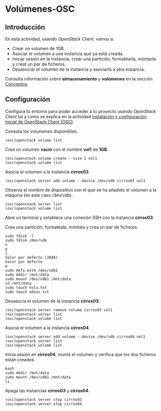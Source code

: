# Volúmenes-OSC
## Introducción
En esta actividad, usando *OpenStack Client*,  vamos a:

- Crear un volumen de 1GB.
- Asociar el volumen a una instancia que ya está creada.
- Iniciar sesión en la instancia, crear una partición, formatéarla, móntarla y creat un par de ficheros.
- Desasociar el volumen de la instancia y asociarlo a otra instancia.

Consulta información sobre **almacenamiento** y **volúmenes** en la sección [Conceptos](../../../09-Conceptos/Conceptos.md#almacenamiento).

## Configuración

Configura tu entorno para poder acceder a tu proyecto usando *OpenStack Client* tal y como se explica en la actividad [Instalación y configuración inicial de OpenStack Client (OSC)](../../../10-Actividades//OSC/ImágenesPúblicas-OSC/ImágenesPúblicas-OSC.md#Configuración).

Consuta los volumenes disponibles.

```
(osc)openstack volume list
```

Crea un volumen **vacío** con el nombre **vol1** de **1GB**.

```
(osc)openstack volume create --size 1 vol1
(osc)openstack volume list
```

Asocia el volumen a la instancia **cirros03**.

```
(osc)openstack server add volume --device /dev/sdb cirros03 vol1
```

Observa el nombre de dispositivo con el que se ha añadido el volumen a la máquina (en este caso /dev/vdb).

```
(osc)openstack server list
(osc)openstack volume list
```

Abre un terminal y establece una conexión SSH con la instancia **cirros03**.

Crea una partición, formatéala, móntala y crea un par de ficheros.
```
sudo fdisk -l
sudo fdisk /dev/vdb
n
p
1
Valor por defecto (2048)
Valor por defecto
w
sudo mkfs.ext4 /dev/vdb1
sudo mkdir /mnt/data
sudo mount /dev/vdb1 /mnt/data
cd /mnt/data
sudo touch hola.txt
sudo touch adios.txt
```
Desasocia el volumen de la instancia **cirros03**.

```
(osc)openstack server remove volume cirros03 vol1
(osc)openstack server list
(osc)openstack volume list
```

Asocia el volumen a la instancia **cirros04**.

```
(osc)openstack server add volume --device /dev/sdb cirros04 vol1
(osc)openstack server list
(osc)openstack volume list
```

Inicia sesión en **cirros04**, monta el volumen y verifica que los dos ficheros están creados.
``` 
bash
sudo mkdir /mnt/data
sudo mount /dev/vdb1 /mnt/data
ls
``` 
Apaga las instancias **cirros03** y **cirros04**.

```
(osc)openstack server stop cirros03
(osc)openstack server stop cirros04
```

